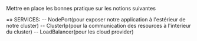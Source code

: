 Mettre en place les bonnes pratique sur les notions suivantes

=» SERVICES:
        -- NodePort(pour exposer notre application à l'estérieur de notre cluster)
        -- ClusterIp(pour la communication des resources à l'interieur du cluster)
        -- LoadBalancer(pour les cloud provider)

